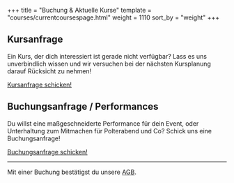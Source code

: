 +++
title = "Buchung & Aktuelle Kurse"
template = "courses/currentcoursespage.html"
weight = 1110
sort_by = "weight"
+++

## Kursanfrage

Ein Kurs, der dich interessiert ist gerade nicht verfügbar? Lass es uns unverbindlich wissen und wir versuchen bei der nächsten Kursplanung darauf Rücksicht zu nehmen!

<div class="text-center">
    <a class="btn btn-primary" href="mailto:buchung@ivypoledance.at?subject=Kursanfrage&body=Liebes%20Ivy%20Poledance%20Team%2C%0D%0A%0D%0Aich%20interessiere%20mich%20f%C3%BCr%20folgendes%20Kursformat%2C%20welches%20derzeit%20leider%20nicht%20verf%C3%BCgbar%20ist%3A%0D%0A%0D%0A%7B%7B%20KURSFORMAT%20%7D%7D%0D%0A%0D%0ALG%0D%0A%0D%0A">Kursanfrage schicken!</a>
</div>

## Buchungsanfrage / Performances

Du willst eine maßgeschneiderte Performance für dein Event, oder Unterhaltung zum Mitmachen für Polterabend und Co? Schick uns eine Buchungsanfrage!

<div class="text-center">
    <a class="btn btn-primary" href="mailto:buchung@ivypoledance.at?subject=Buchungsanfrage&body=Liebes%20Ivy%20Poledance%20Team%2C%0D%0A%0D%0A%7B%7B%20DEINE%20ANFRAGE%20%7D%7D%0D%0A%0D%0ALG%0D%0A%0D%0A%0D%0A">Buchungsanfrage schicken!</a>
</div>
<hr />
Mit einer Buchung bestätigst du unsere <a href="/imprint/#agb">AGB</a>.
